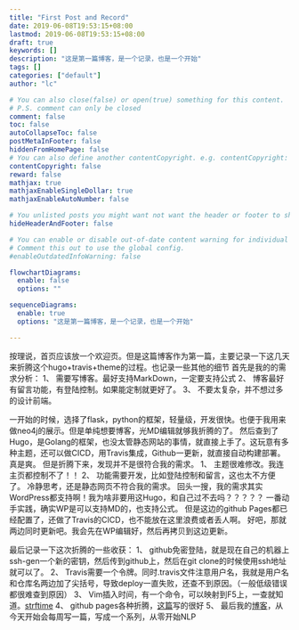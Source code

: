 ```yaml
---
title: "First Post and Record"
date: 2019-06-08T19:53:15+08:00
lastmod: 2019-06-08T19:53:15+08:00
draft: true
keywords: []
description: "这是第一篇博客，是一个记录，也是一个开始"
tags: []
categories: ["default"]
author: "lc"

# You can also close(false) or open(true) something for this content.
# P.S. comment can only be closed
comment: false
toc: false
autoCollapseToc: false
postMetaInFooter: false
hiddenFromHomePage: false
# You can also define another contentCopyright. e.g. contentCopyright: "This is another copyright."
contentCopyright: false
reward: false
mathjax: true 
mathjaxEnableSingleDollar: true
mathjaxEnableAutoNumber: false

# You unlisted posts you might want not want the header or footer to show
hideHeaderAndFooter: false

# You can enable or disable out-of-date content warning for individual post.
# Comment this out to use the global config.
#enableOutdatedInfoWarning: false

flowchartDiagrams:
  enable: false
  options: ""

sequenceDiagrams: 
  enable: true
  options: "这是第一篇博客，是一个记录，也是一个开始"

---
```


<!--more-->


按理说，首页应该放一个欢迎页。但是这篇博客作为第一篇，主要记录一下这几天来折腾这个hugo+travis+theme的过程。也记录一些其他的细节
首先是我的的需求分析：
1、 需要写博客。最好支持MarkDown，一定要支持公式
2、 博客最好有留言功能，有登陆控制。如果能定制就更好了。
3、 不要太复杂，并不想过多的设计前端。

一开始的时候，选择了flask，python的框架，轻量级，开发很快。也便于我用来做neo4j的展示。但是单纯想要博客，光MD编辑就够我折腾的了。
然后查到了Hugo，是Golang的框架，也没太管静态网站的事情，就直接上手了。这玩意有多种主题，还可以做CICD，用Travis集成，Github一更新，就直接自动构建部署。真是爽。
但是折腾下来，发现并不是很符合我的需求。
1、 主题很难修改。我连主页都控制不了！！
2、 功能需要开发，比如登陆控制和留言，这也太不方便了。
冷静思考，还是静态网页不符合我的需求。
回头一搜，我的需求其实WordPress都支持啊！我为啥非要用这Hugo，和自己过不去吗？？？？？
一番动手实践，确实WP是可以支持MD的，也支持公式。
但是这边的github Pages都已经配置了，还做了Travis的CICD，也不能放在这里浪费或者丢人啊。
好吧，那就两边同时更新吧。我会先在WP编辑好，然后再拷贝到这边更新。

最后记录一下这次折腾的一些收获：
1、 github免密登陆，就是现在自己的机器上ssh-gen一个新的密钥，然后传到github上，然后在git clone的时候使用ssh地址就可以了。
2、 Travis需要一个令牌。同时.travis文件注意用户名，我就是用户名和仓库名两边加了尖括号，导致deploy一直失败，还查不到原因。（一般低级错误都很难查到原因）
3、 Vim插入时间，有一个命令，可以映射到F5上，一查就知道。[strftime](https://blog.csdn.net/linwhwylb/article/details/6284286)
4、 github pages各种折腾，[这篇](https://segmentfault.com/a/1190000012975914)写的很好
5、 最后我的[博客](blog.tureornot.com)，从今天开始会每周写一篇，写成一个系列，从零开始NLP
